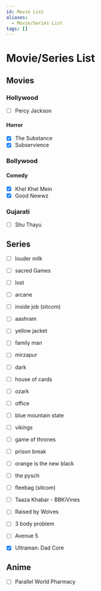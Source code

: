 ```yaml
---
id: Movie List
aliases:
  - Movie/Series List
tags: []
---
```


# Movie/Series List

## Movies
### Hollywood

- [ ] Percy Jackson

#### Horror
- [x] The Substance
- [x] Subservience

### Bollywood

#### Comedy

- [x] Khel Khel Mein
- [x] Good Newwz

### Gujarati
- [ ] Shu Thayu

## Series

- [ ] louder milk
- [ ] sacred Games
- [ ] lost
- [ ] arcane
- [ ] inside job (sitcom)
- [ ] aashram
- [ ] yellow jacket
- [ ] family man
- [ ] mirzapur
- [ ] dark
- [ ] house of cards
- [ ] ozark
- [ ] office
- [ ] blue mountain state
- [ ] vikings
- [ ] game of thrones
- [ ] prison break
- [ ] orange is the new black
- [ ] the pysch
- [ ] fleebag (sitcom)
- [ ] Taaza Khabar - BBKiVines
- [ ] Raised by Wolves
- [ ] 3 body problem
- [ ] Avenue 5
- [x] Ultraman: Dad Core


## Anime

- [ ] Parallel World Pharmacy
